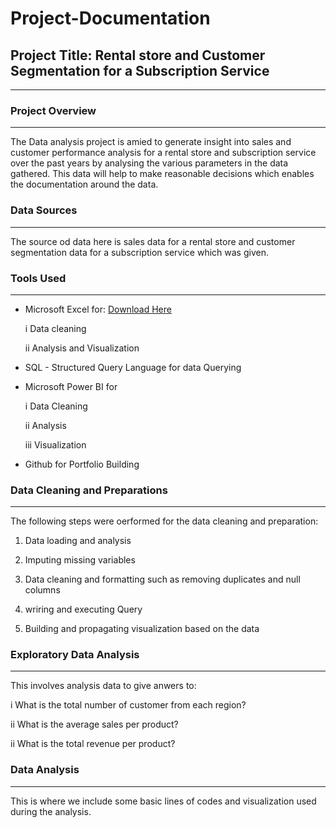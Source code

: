 # Project-Documentation

## Project Title: Rental store and Customer Segmentation for a Subscription Service
---

### Project Overview
---
The Data analysis project is amied to generate insight into sales and customer performance analysis for a rental store and subscription service over the past years by analysing the various parameters in the data gathered. This data will help to make reasonable decisions which enables the documentation around the data.

### Data Sources
---
The source od data here is sales data for a rental store  and customer segmentation data for a subscription service which was given.

### Tools Used
---
- Microsoft Excel for: [Download Here](https://www.microsoft.com)
  
  i   Data cleaning
  
  ii  Analysis and Visualization
  
- SQL - Structured Query Language for data Querying

- Microsoft Power BI for

  i  Data Cleaning
  
  ii  Analysis
  
  iii  Visualization

- Github for Portfolio Building

### Data Cleaning and Preparations
---
The following steps were oerformed for the data cleaning and preparation:

  1. Data loading and analysis

  2. Imputing missing variables

  3. Data cleaning and formatting such as removing duplicates and null columns

  4. wriring and executing Query

  5. Building and propagating visualization based on the data


### Exploratory Data Analysis
---

This involves analysis data to give anwers to:

   i  What is the total number of customer from each region?

   ii  What is the average sales per product?

   ii  What is the total revenue per product?

### Data Analysis
---

This is where we include some basic lines of codes and visualization used during the analysis.




